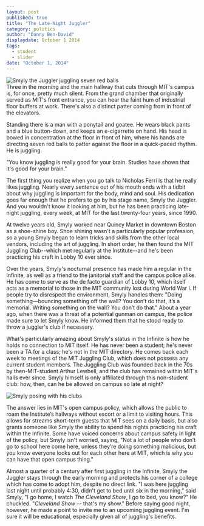 ```yaml
---
layout: post
published: true
title: "The Late-Night Juggler"
category: politics
author: "Danny Ben-David"
displaydate: October 1 2014
tags: 
  - student
  - slider
date: "October 1, 2014"
---
```


![Smyly the Juggler juggling seven red balls](http://i.imgur.com/owrrj34.png "Smyly the Juggler juggling seven red balls")    
Three in the morning and the main hallway that cuts through MIT's campus is, for once, pretty much silent. From the grand chamber that originally served as MIT's front entrance, you can hear the faint hum of industrial floor buffers at work. There's also a distinct patter coming from in front of the elevators.  

Standing there is a man with a ponytail and goatee. He wears black pants and a blue button-down, and keeps an e-cigarrette on hand. His head is bowed in concentration at the floor in front of him, where his hands are directing seven red balls to patter against the floor in a quick-paced rhythm. He is juggling.

"You know juggling is really good for your brain. Studies have shown that it's good for your brain."

The first thing you realize when you go talk to Nicholas Ferri is that he really likes juggling. Nearly every sentence out of his mouth ends with a tidbit about why juggling is important for the body, mind and soul. His dedication goes far enough that he prefers to go by his stage name, Smyly the Juggler. And you wouldn't know it looking at him, but he has been practicing late-night juggling, every week, at MIT for the last twenty-four years, since 1990.

At twelve years old, Smyly worked near Quincy Market in downtown Boston as a shoe-shine boy. Shoe shining wasn't a particularly popular profession, so a young Smyly began to learn tricks and skills from the other local vendors, including the art of juggling. In short order, he then found the MIT Juggling Club--which met regularly at the Institute--and he's been practicing his craft in Lobby 10 ever since.

Over the years, Smyly's nocturnal presence has made him a regular in the Infinite, as well as a friend to the janitorial staff and the campus police alike. He has come to serve as the de facto guardian of Lobby 10, which itself acts as a memorial to those in the MIT community lost during World War I. If people try to disrespect the environment, Smyly handles them: "Doing something—bouncing something off the wall? You don’t do that, it’s a memorial. Writing something on the wall? You don’t do that." About a year ago, when there was a threat of a potential gunman on campus, the police made sure to let Smyly know. He informed them that he stood ready to throw a juggler's club if necessary.

What's particularly amazing about Smyly's status in the Infinite is how he holds no connection to MIT itself. He has never been a student; he's never been a TA for a class; he's not in the MIT directory. He comes back each week to meetings of the MIT Juggling Club, which does not possess any current student members. The Juggling Club was founded back in the 70s by then-MIT-student Arthur Lewbell, and the club has remained within MIT's halls ever since. Smyly himself is only affiliated through this non-student club: how, then, can he be allowed on campus so late at night?

![Smyly posing with his clubs](http://i.imgur.com/6N8gO3a.png "Smyly posing with his clubs")

The answer lies in MIT's open campus policy, which allows the public to roam the Institute’s hallways without escort or a limit to visiting hours. This allows for streams short-term guests that MIT sees on a daily basis, but also grants someone like Smyly the ability to spend his nights practicing his craft within the Infinite. Some have voiced concerns about campus safety in light of the policy, but Smyly isn't worried, saying, "Not a lot of people who don’t go to school here come here, unless they’re doing something malicious, but you know everyone looks out for each other here at MIT, which is why you can have that open campus thing."

Almost a quarter of a century after first juggling in the Infinite, Smyly the Juggler stays through the early morning and protects his corner of a college which has come to adopt him, despite no direct link. "I was here juggling last night until probably 4:30, didn't get to bed until six in the morning," said Smyly, "I go home, I watch _The Cleveland Show_, I go to bed, you know?" He chuckled. "_Cleveland Show_ -- that's my show." Before saying good night, however, he made a point to invite me to an upcoming juggling event. I'm sure it will be educational, especially given all of juggling's benefits.